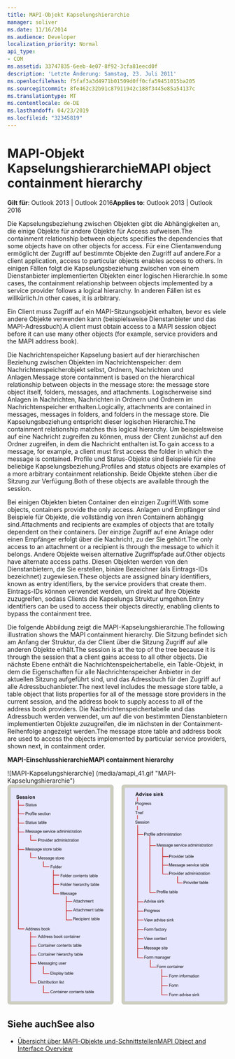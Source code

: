```yaml
---
title: MAPI-Objekt Kapselungshierarchie
manager: soliver
ms.date: 11/16/2014
ms.audience: Developer
localization_priority: Normal
api_type:
- COM
ms.assetid: 33747835-6eeb-4e07-8f92-3cfa81eecd0f
description: 'Letzte Änderung: Samstag, 23. Juli 2011'
ms.openlocfilehash: f5faf3a3d4971b01509d0ff0cfa59451015ba205
ms.sourcegitcommit: 8fe462c32b91c87911942c188f3445e85a54137c
ms.translationtype: MT
ms.contentlocale: de-DE
ms.lasthandoff: 04/23/2019
ms.locfileid: "32345819"
---
```

# <a name="mapi-object-containment-hierarchy"></a><span data-ttu-id="5e9a1-103">MAPI-Objekt Kapselungshierarchie</span><span class="sxs-lookup"><span data-stu-id="5e9a1-103">MAPI object containment hierarchy</span></span>
  
<span data-ttu-id="5e9a1-104">**Gilt für**: Outlook 2013 | Outlook 2016</span><span class="sxs-lookup"><span data-stu-id="5e9a1-104">**Applies to**: Outlook 2013 | Outlook 2016</span></span> 
  
<span data-ttu-id="5e9a1-105">Die Kapselungsbeziehung zwischen Objekten gibt die Abhängigkeiten an, die einige Objekte für andere Objekte für Access aufweisen.</span><span class="sxs-lookup"><span data-stu-id="5e9a1-105">The containment relationship between objects specifies the dependencies that some objects have on other objects for access.</span></span> <span data-ttu-id="5e9a1-106">Für eine Clientanwendung ermöglicht der Zugriff auf bestimmte Objekte den Zugriff auf andere.</span><span class="sxs-lookup"><span data-stu-id="5e9a1-106">For a client application, access to particular objects enables access to others.</span></span> <span data-ttu-id="5e9a1-107">In einigen Fällen folgt die Kapselungsbeziehung zwischen von einem Dienstanbieter implementierten Objekten einer logischen Hierarchie.</span><span class="sxs-lookup"><span data-stu-id="5e9a1-107">In some cases, the containment relationship between objects implemented by a service provider follows a logical hierarchy.</span></span> <span data-ttu-id="5e9a1-108">In anderen Fällen ist es willkürlich.</span><span class="sxs-lookup"><span data-stu-id="5e9a1-108">In other cases, it is arbitrary.</span></span> 
  
<span data-ttu-id="5e9a1-109">Ein Client muss Zugriff auf ein MAPI-Sitzungsobjekt erhalten, bevor es viele andere Objekte verwenden kann (beispielsweise Dienstanbieter und das MAPI-Adressbuch).</span><span class="sxs-lookup"><span data-stu-id="5e9a1-109">A client must obtain access to a MAPI session object before it can use many other objects (for example, service providers and the MAPI address book).</span></span>
  
<span data-ttu-id="5e9a1-110">Die Nachrichtenspeicher Kapselung basiert auf der hierarchischen Beziehung zwischen Objekten im Nachrichtenspeicher: dem Nachrichtenspeicherobjekt selbst, Ordnern, Nachrichten und Anlagen.</span><span class="sxs-lookup"><span data-stu-id="5e9a1-110">Message store containment is based on the hierarchical relationship between objects in the message store: the message store object itself, folders, messages, and attachments.</span></span> <span data-ttu-id="5e9a1-111">Logischerweise sind Anlagen in Nachrichten, Nachrichten in Ordnern und Ordnern im Nachrichtenspeicher enthalten.</span><span class="sxs-lookup"><span data-stu-id="5e9a1-111">Logically, attachments are contained in messages, messages in folders, and folders in the message store.</span></span> <span data-ttu-id="5e9a1-112">Die Kapselungsbeziehung entspricht dieser logischen Hierarchie.</span><span class="sxs-lookup"><span data-stu-id="5e9a1-112">The containment relationship matches this logical hierarchy.</span></span> <span data-ttu-id="5e9a1-113">Um beispielsweise auf eine Nachricht zugreifen zu können, muss der Client zunächst auf den Ordner zugreifen, in dem die Nachricht enthalten ist.</span><span class="sxs-lookup"><span data-stu-id="5e9a1-113">To gain access to a message, for example, a client must first access the folder in which the message is contained.</span></span> <span data-ttu-id="5e9a1-114">Profile und Status-Objekte sind Beispiele für eine beliebige Kapselungsbeziehung.</span><span class="sxs-lookup"><span data-stu-id="5e9a1-114">Profiles and status objects are examples of a more arbitrary containment relationship.</span></span> <span data-ttu-id="5e9a1-115">Beide Objekte stehen über die Sitzung zur Verfügung.</span><span class="sxs-lookup"><span data-stu-id="5e9a1-115">Both of these objects are available through the session.</span></span> 
  
<span data-ttu-id="5e9a1-116">Bei einigen Objekten bieten Container den einzigen Zugriff.</span><span class="sxs-lookup"><span data-stu-id="5e9a1-116">With some objects, containers provide the only access.</span></span> <span data-ttu-id="5e9a1-117">Anlagen und Empfänger sind Beispiele für Objekte, die vollständig von ihren Containern abhängig sind.</span><span class="sxs-lookup"><span data-stu-id="5e9a1-117">Attachments and recipients are examples of objects that are totally dependent on their containers.</span></span> <span data-ttu-id="5e9a1-118">Der einzige Zugriff auf eine Anlage oder einen Empfänger erfolgt über die Nachricht, zu der Sie gehört.</span><span class="sxs-lookup"><span data-stu-id="5e9a1-118">The only access to an attachment or a recipient is through the message to which it belongs.</span></span> <span data-ttu-id="5e9a1-119">Andere Objekte weisen alternative Zugriffspfade auf.</span><span class="sxs-lookup"><span data-stu-id="5e9a1-119">Other objects have alternate access paths.</span></span> <span data-ttu-id="5e9a1-120">Diesen Objekten werden von den Dienstanbietern, die Sie erstellen, binäre Bezeichner (als Eintrags-IDs bezeichnet) zugewiesen.</span><span class="sxs-lookup"><span data-stu-id="5e9a1-120">These objects are assigned binary identifiers, known as entry identifiers, by the service providers that create them.</span></span> <span data-ttu-id="5e9a1-121">Eintrags-IDs können verwendet werden, um direkt auf Ihre Objekte zuzugreifen, sodass Clients die Kapselungs Struktur umgehen.</span><span class="sxs-lookup"><span data-stu-id="5e9a1-121">Entry identifiers can be used to access their objects directly, enabling clients to bypass the containment tree.</span></span> 
  
<span data-ttu-id="5e9a1-122">Die folgende Abbildung zeigt die MAPI-Kapselungshierarchie.</span><span class="sxs-lookup"><span data-stu-id="5e9a1-122">The following illustration shows the MAPI containment hierarchy.</span></span> <span data-ttu-id="5e9a1-123">Die Sitzung befindet sich am Anfang der Struktur, da der Client über die Sitzung Zugriff auf alle anderen Objekte erhält.</span><span class="sxs-lookup"><span data-stu-id="5e9a1-123">The session is at the top of the tree because it is through the session that a client gains access to all other objects.</span></span> <span data-ttu-id="5e9a1-124">Die nächste Ebene enthält die Nachrichtenspeichertabelle, ein Table-Objekt, in dem die Eigenschaften für alle Nachrichtenspeicher Anbieter in der aktuellen Sitzung aufgeführt sind, und das Adressbuch für den Zugriff auf alle Adressbuchanbieter.</span><span class="sxs-lookup"><span data-stu-id="5e9a1-124">The next level includes the message store table, a table object that lists properties for all of the message store providers in the current session, and the address book to supply access to all of the address book providers.</span></span> <span data-ttu-id="5e9a1-125">Die Nachrichtenspeichertabelle und das Adressbuch werden verwendet, um auf die von bestimmten Dienstanbietern implementierten Objekte zuzugreifen, die im nächsten in der Containment-Reihenfolge angezeigt werden.</span><span class="sxs-lookup"><span data-stu-id="5e9a1-125">The message store table and address book are used to access the objects implemented by particular service providers, shown next, in containment order.</span></span>
  
<span data-ttu-id="5e9a1-126">**MAPI-Einschlusshierarchie**</span><span class="sxs-lookup"><span data-stu-id="5e9a1-126">**MAPI containment hierarchy**</span></span>
  
<span data-ttu-id="5e9a1-127">![MAPI-Kapselungshierarchie] (media/amapi_41.gif "MAPI-Kapselungshierarchie")</span><span class="sxs-lookup"><span data-stu-id="5e9a1-127">![MAPI containment hierarchy](media/amapi_41.gif "MAPI containment hierarchy")</span></span>
  
## <a name="see-also"></a><span data-ttu-id="5e9a1-128">Siehe auch</span><span class="sxs-lookup"><span data-stu-id="5e9a1-128">See also</span></span>

- [<span data-ttu-id="5e9a1-129">Übersicht über MAPI-Objekte und-Schnittstellen</span><span class="sxs-lookup"><span data-stu-id="5e9a1-129">MAPI Object and Interface Overview</span></span>](mapi-object-and-interface-overview.md)

